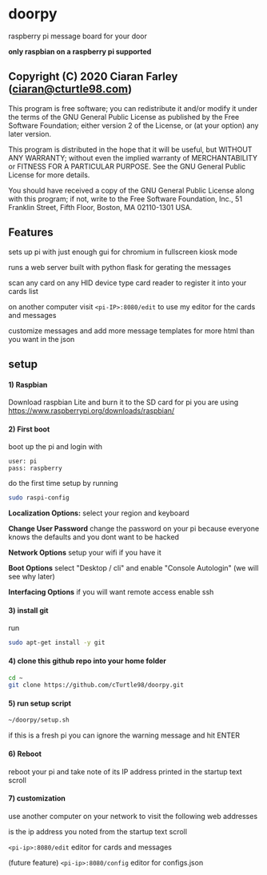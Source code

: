 # doorpy

raspberry pi message board for your door

**only raspbian on a raspberry pi supported**

## Copyright (C) 2020  Ciaran Farley (ciaran@cturtle98.com)

This program is free software; you can redistribute it and/or modify
it under the terms of the GNU General Public License as published by
the Free Software Foundation; either version 2 of the License, or (at your option) any later version.

This program is distributed in the hope that it will be useful,
but WITHOUT ANY WARRANTY; without even the implied warranty of
MERCHANTABILITY or FITNESS FOR A PARTICULAR PURPOSE.  See the
GNU General Public License for more details.

You should have received a copy of the GNU General Public License along
with this program; if not, write to the Free Software Foundation, Inc.,
51 Franklin Street, Fifth Floor, Boston, MA 02110-1301 USA.

## Features

sets up pi with just enough gui for chromium in fullscreen kiosk mode

runs a web server built with python flask for gerating the messages

scan any card on any HID device type card reader to register it into your cards list

on another computer visit `<pi-IP>:8080/edit` to use my editor for the cards and messages

customize messages and add more message templates for more html than you want in the json

## setup

#### 1) Raspbian

Download raspbian Lite and burn it to the SD card for pi you are using
https://www.raspberrypi.org/downloads/raspbian/

#### 2) First boot

boot up the pi and login with 
```
user: pi
pass: raspberry
```

do the first time setup by running 
```bash
sudo raspi-config
```

**Localization Options:** select your region and keyboard

**Change User Password** change the password on your pi because everyone knows the defaults and you dont want to be hacked

**Network Options** setup your wifi if you have it

**Boot Options** select "Desktop / cli" and enable "Console Autologin" (we will see why later)

**Interfacing Options** if you will want remote access enable ssh

#### 3) install git

run
```bash
sudo apt-get install -y git
```

#### 4) clone this github repo into your home folder

```bash
cd ~
git clone https://github.com/cTurtle98/doorpy.git
```

#### 5) run setup script

```bash
~/doorpy/setup.sh
```
if this is a fresh pi you can ignore the warning message and hit ENTER

#### 6) Reboot

reboot your pi and take note of its IP address printed in the startup text scroll

#### 7) customization

use another computer on your network to visit the following web addresses

<pi-ip> is the ip address you noted from the startup text scroll

`<pi-ip>:8080/edit` editor for cards and messages

(future feature)
`<pi-ip>:8080/config` editor for configs.json

